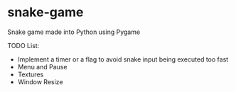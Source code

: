# snake-game
Snake game made into Python using Pygame

TODO List:

- Implement a timer or a flag to avoid snake input being executed too fast
- Menu and Pause
- Textures
- Window Resize
